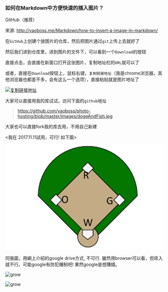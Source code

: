 ### 如何在Markdown中方便快速的插入图片？

GitHub（推荐）

來源: http://yaoboss.me/Markdown/how-to-insert-a-image-in-markdown/

在`GitHub`上创建个放图片的仓库，然后把图片通过`git`上传上去就好了

然后我们进到仓库里，进到图片的文件下，可以看到一个`Download`的按钮

直接点击，会直接在新窗口打开这张图片，复制地址栏的`URL`就可以了

或者，直接在`Download`按钮上，鼠标右键，`复制链接地址`（我是chrome浏览器，其他浏览器也都差不多，会有这么一个选项），直接粘贴就是图片地址了

[![复制链接地址](http://yaoboss.me/images/如何在Markdown中方便快速的插入图片/1.png)](http://yaoboss.me/images/如何在Markdown中方便快速的插入图片/1.png)

大家可以直接用我的库试试，访问下面的`github`地址

> <https://github.com/yaoboss/photo-hosting/blob/master/images/dogeAndFish.jpg>

大家也可以直接fork我的库去用，不用自己新建

<我在 2017.11.11試用，可行! 如下圖>  

![grow](https://github.com/h8019422/photo-hosting/raw/master/images/%E5%9C%96%E7%89%871.png)

同張圖，用網上介紹的google drive方式, 不可行. 雖然用browser可以看，但崁入就不行。可能google有防犯機制吧! 果然google是想賺錢。

![grow](https://drive.google.com/drive/folders/1dY-j4LrcCGQrMBZdkDcNEMqJEvWOPpfE)

![grow](https://drive.google.com/open?id=1Lx1efgbTU9HAcZINigc3DouORDcbClZE)